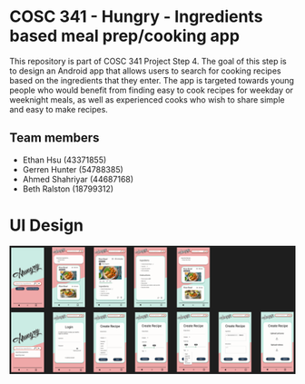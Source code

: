 # COSC 341 - Hungry - Ingredients based meal prep/cooking app

This repository is part of COSC 341 Project Step 4. The goal of this step is to design an Android app that allows users to search for cooking recipes based on the ingredients that they enter. The app is targeted towards young people who would benefit from finding easy to cook recipes for weekday or weeknight meals, as well as experienced cooks who wish to share simple and easy to make recipes.

## Team members

* Ethan Hsu (43371855)
* Gerren Hunter (54788385)
* Ahmed Shahriyar (44687168)
* Beth Ralston (18799312)

# UI Design

![1669244754567](image/README/1669244754567.png)
